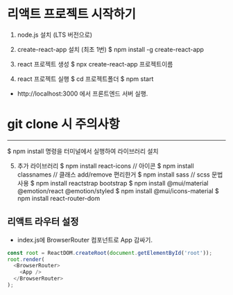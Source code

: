 # 리액트 프로젝트 시작하기

1. node.js 설치 (LTS 버전으로)

2. create-react-app 설치 (최초 1번)
   $ npm install -g create-react-app

3. react 프로젝트 생성
   $ npx create-react-app 프로젝트이름

4. react 프로젝트 실행
   $ cd 프로젝트폴더
   $ npm start

- http://localhost:3000 에서 프론트엔드 서버 실행.

# git clone 시 주의사항

---

$ npm install 명령을 터미널에서 실행하여 라이브러리 설치

5. 추가 라이브러리
   $ npm install react-icons // 아이콘
   $ npm install classnames // 클래스 add/remove 편리한거
   $ npm install sass // scss 문법 사용
   $ npm install reactstrap bootstrap
   $ npm install @mui/material @emotion/react @emotion/styled
   $ npm install @mui/icons-material
   $ npm install react-router-dom

## 리액트 라우터 설정

- index.js에 BrowserRouter 컴포넌트로 App 감싸기.

```javascript
const root = ReactDOM.createRoot(document.getElementById('root'));
root.render(
  <BrowserRouter>
    <App />
  </BrowserRouter>
);
```

